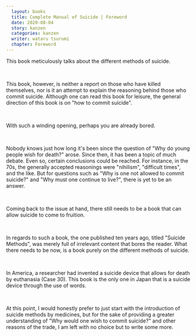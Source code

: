 ```yaml
---
  layout: books
  title: Complete Manual of Suicide | Foreword
  date: 2020-08-04
  story: kanzen
  categories: kanzen
  writer: wataru tsurumi
  chapter: Foreword
---
```

This book meticulously talks about the different methods of suicide.
<p>&nbsp;</p>

This book, however, is neither a report on those who have killed themselves, nor is it an attempt to explain the reasoning behind those who commit suicide.
Although one can read this book for leisure, the general direction of this book is on "how to commit suicide".
<p>&nbsp;</p>

With such a winding opening, perhaps you are already bored.
<p>&nbsp;</p>

Nobody knows just how long it's been since the question of "Why do young people wish for death?" arose. Since then, it has been a topic of much debate. Even so, certain conclusions could be reached. For instance, in the 70s, the generally accepted reasonings were "nihilism", "difficult times", and the like. But for questions such as "Why is one not allowed to commit suicide?" and "Why must one continue to live?", there is yet to be an answer.
<p>&nbsp;</p>

Coming back to the issue at hand, there still needs to be a book that can allow suicide to come to fruition.
<p>&nbsp;</p>

In regards to such a book, the one published ten years ago, titled "Suicide Methods", was merely full of irrelevant content that bores the reader. What there needs to be now, is a book purely on the different methods of suicide.
<p>&nbsp;</p>

In America, a researcher had invented a suicide device that allows for death by euthanasia (Case 30). This book is the only one in Japan that is a suicide device through the use of words.
<p>&nbsp;</p>

At this point, I would honestly prefer to just start with the introduction of suicide methods by medicines, but for the sake of providing a greater understanding of "Why would one wish to commit suicide?" and other reasons of the trade, I am left with no choice but to write some more.
